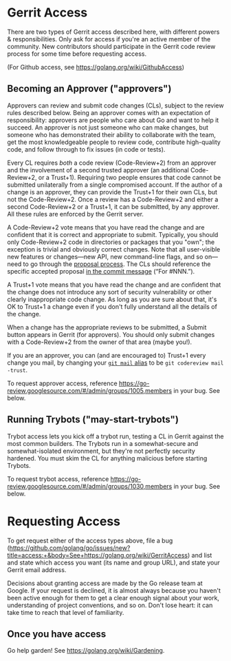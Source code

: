 # Gerrit Access

There are two types of Gerrit access described here, with different powers & responsibilities. Only ask for access if you're an active member of the community. New contributors should participate in the Gerrit code review process for some time before requesting access.

(For Github access, see https://golang.org/wiki/GithubAccess)

## Becoming an Approver ("approvers")

Approvers can review and submit code changes (CLs), subject to the review rules described below. Being an approver comes with an expectation of responsibility: approvers are people who care about Go and want to help it succeed. An approver is not just someone who can make changes, but someone who has demonstrated their ability to collaborate with the team, get the most knowledgeable people to review code, contribute high-quality code, and follow through to fix issues (in code or tests). 

Every CL requires _both_ a code review (Code-Review+2) from an approver and the involvement of a second trusted approver (an additional Code-Review+2, or a Trust+1). Requiring two people ensures that code cannot be submitted unilaterally from a single compromised account. If the author of a change is an approver, they can provide the Trust+1 for their own CLs, but not the Code-Review+2. Once a review has a Code-Review+2 and either a second Code-Review+2 or a Trust+1, it can be submitted, by any approver. All these rules are enforced by the Gerrit server.

A Code-Review+2 vote means that you have read the change and are confident that it is correct and appropriate to submit. Typically, you should only Code-Review+2 code in directories or packages that you "own"; the exception is trivial and obviously correct changes. Note that all user-visible new features or changes—new API, new command-line flags, and so on—need to go through the [proposal process](https://golang.org/s/proposal-process). The CLs should reference the specific accepted proposal [in the commit message](https://github.com/golang/go/wiki/CommitMessage) (“For #NNN.”).

A Trust+1 vote means that you have read the change and are confident that the change does not introduce any sort of security vulnerability or other clearly inappropriate code change. As long as you are sure about that, it's OK to Trust+1 a change even if you don't fully understand all the details of the change.

When a change has the appropriate reviews to be submitted, a Submit button appears in Gerrit (for approvers). You should only submit changes with a Code-Review+2 from the owner of that area (maybe you!).

If you are an approver, you can (and are encouraged to) Trust+1 every change you mail, by changing your [`git mail` alias](https://golang.org/doc/contribute#git-config) to be `git codereview mail -trust`. 

To request approver access, reference https://go-review.googlesource.com/#/admin/groups/1005,members in your bug. See below.

## Running Trybots ("may-start-trybots")

Trybot access lets you kick off a trybot run, testing a CL in Gerrit against the most common builders. The Trybots run in a somewhat-secure and somewhat-isolated environment, but they're not perfectly security hardened. You must skim the CL for anything malicious before starting Trybots.

To request trybot access, reference https://go-review.googlesource.com/#/admin/groups/1030,members in your bug. See below.

# Requesting Access

To get request either of the access types above, file a bug (https://github.com/golang/go/issues/new?title=access:+&body=See+https://golang.org/wiki/GerritAccess) and list and state which access you want (its name and group URL), and state your Gerrit email address.

Decisions about granting access are made by the Go release team at Google. If your request is declined, it is almost always because you haven't been active enough for them to get a clear enough signal about your work, understanding of project conventions, and so on. Don't lose heart: it can take time to reach that level of familiarity.

## Once you have access

Go help garden! See https://golang.org/wiki/Gardening.